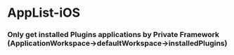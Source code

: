 # AppList-iOS


### Only get installed Plugins applications by Private Framework (ApplicationWorkspace->defaultWorkspace->installedPlugins)